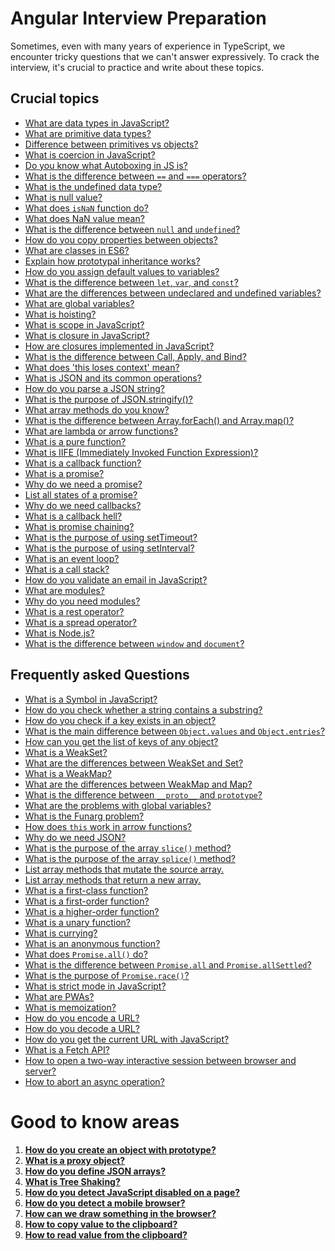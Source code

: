 
# Angular Interview Preparation

Sometimes, even with many years of experience in TypeScript, we encounter tricky questions that we can't answer expressively. To crack the interview, it's crucial to practice and write about these topics.

## Crucial topics

- [What are data types in JavaScript?](./questions.md#what-are-data-types-in-javascript)
- [What are primitive data types?](./questions.md#what-are-primitive-data-types)
- [Difference between primitives vs objects?](./questions.md#difference-between-primitives-vs-objects)
- [What is coercion in JavaScript?](./questions.md#what-is-coercion-in-javascript)
- [Do you know what Autoboxing in JS is?](./questions.md#do-you-know-what-autoboxing-in-js-is)
- [What is the difference between `==` and `===` operators?](./questions.md#what-is-the-difference-between-equality-operators)
- [What is the undefined data type?](./questions.md#what-is-undefined-data-type)
- [What is null value?](./questions.md#what-is-null-value)
- [What does `isNaN` function do?](./questions.md#what-does-isnan-function-do)
- [What does NaN value mean?](./questions.md#what-does-nan-value-mean)
- [What is the difference between `null` and `undefined`?](./questions.md#what-is-the-difference-between-null-and-undefined)
- [How do you copy properties between objects?](./questions.md#how-do-you-copy-properties-from-one-object-to-other)
- [What are classes in ES6?](./questions.md#what-are-classes-in-es6)
- [Explain how prototypal inheritance works?](./questions.md#explain-how-prototypal-inheritance-works)
- [How do you assign default values to variables?](./questions.md#how-do-you-assign-default-values-to-variables)
- [What is the difference between `let`, `var`, and `const`?](./questions.md#what-is-the-difference-between-let-const-and-var)
- [What are the differences between undeclared and undefined variables?](./questions.md#what-are-the-differences-between-undeclared-and-undefined-variables)
- [What are global variables?](./questions.md#what-are-global-variables)
- [What is hoisting?](./questions.md#what-is-hoisting)
- [What is scope in JavaScript?](./questions.md#what-is-scope-in-javascript)
- [What is closure in JavaScript?](./questions.md#what-is-closure-in-javascript)
- [How are closures implemented in JavaScript?](./questions.md#how-does-closure-implemented-in-javascript)
- [What is the difference between Call, Apply, and Bind?](./questions.md#what-is-the-difference-between-call-apply-and-bind)
- [What does 'this loses context' mean?](./questions.md#what-does-this-loses-context-mean)
- [What is JSON and its common operations?](./questions.md#what-is-json-and-its-common-operations)
- [How do you parse a JSON string?](./questions.md#how-do-you-parse-JSON-string)
- [What is the purpose of JSON.stringify()?](./questions.md#what-is-the-purpose-of-json-stringify)
- [What array methods do you know?](./questions.md#what-array-methods-do-you-know)
- [What is the difference between Array.forEach() and Array.map()?](./questions.md#what-is-the-difference-between-array-foreach-and-array-map)
- [What are lambda or arrow functions?](./questions.md#what-are-lambda-or-arrow-functions)
- [What is a pure function?](./questions.md#what-is-a-pure-function)
- [What is IIFE (Immediately Invoked Function Expression)?](./questions.md#what-is-iife-immediately-invoked-function-expression)
- [What is a callback function?](./questions.md#what-is-a-callback-function)
- [What is a promise?](./questions.md#what-is-a-promise)
- [Why do we need a promise?](./questions.md#why-do-we-need-a-promise)
- [List all states of a promise?](./questions.md#list-all-states-of-a-promise)
- [Why do we need callbacks?](./questions.md#why-do-we-need-callbacks)
- [What is a callback hell?](./questions.md#what-is-callback-hell)
- [What is promise chaining?](./questions.md#what-is-promise-chaining)
- [What is the purpose of using setTimeout?](./questions.md#what-is-the-purpose-of-using-settimeout)
- [What is the purpose of using setInterval?](./questions.md#what-is-the-purpose-of-using-setinterval)
- [What is an event loop?](./questions.md#what-is-an-event-loop)
- [What is a call stack?](./questions.md#what-is-a-call-stack)
- [How do you validate an email in JavaScript?](./questions.md#how-do-you-validate-an-email-in-javascript)
- [What are modules?](./questions.md#what-are-modules)
- [Why do you need modules?](./questions.md#why-do-you-need-modules)
- [What is a rest operator?](./questions.md#what-is-a-rest-operator)
- [What is a spread operator?](./questions.md#what-is-a-spread-operator)
- [What is Node.js?](./questions.md#what-is-node-js)
- [What is the difference between `window` and `document`?](./questions.md#what-is-the-difference-between-window-and-document)

## Frequently asked Questions

- [What is a Symbol in JavaScript?](./questions.md#explain-what-a-symbol-is-in-javascript)
- [How do you check whether a string contains a substring?](./questions.md#how-do-you-check-whether-a-string-contains-a-substring)
- [How do you check if a key exists in an object?](./questions.md#how-do-you-check-if-a-key-exists-in-an-object)
- [What is the main difference between `Object.values` and `Object.entries`?](./questions.md#what-is-the-main-difference-between-objectvalues-and-objectentries-method)
- [How can you get the list of keys of any object?](./questions.md#how-can-you-get-the-list-of-keys-of-any-object)
- [What is a WeakSet?](./questions.md#what-is-a-weakset)
- [What are the differences between WeakSet and Set?](./questions.md#what-are-the-differences-between-weakset-and-set)
- [What is a WeakMap?](./questions.md#what-is-a-weakmap)
- [What are the differences between WeakMap and Map?](./questions.md#what-are-the-differences-between-weakmap-and-map)
- [What is the difference between `__proto__` and `prototype`?](./questions.md#what-is-the-difference-between-__proto__-and-prototype)
- [What are the problems with global variables?](./questions.md#what-are-the-problems-with-global-variables)
- [What is the Funarg problem?](./questions.md#what-is-the-funarg-problem)
- [How does `this` work in arrow functions?](./questions.md#how-does-this-work-in-arrow-functions)
- [Why do we need JSON?](./questions.md#why-do-we-need-json)
- [What is the purpose of the array `slice()` method?](./questions.md#what-is-the-purpose-of-the-array-slice-method)
- [What is the purpose of the array `splice()` method?](./questions.md#what-is-the-purpose-of-the-array-splice-method)
- [List array methods that mutate the source array.](./questions.md#list-array-methods-that-mutate-the-source-array)
- [List array methods that return a new array.](./questions.md#list-array-methods-that-return-a-new-array)
- [What is a first-class function?](./questions.md#what-is-a-first-class-function)
- [What is a first-order function?](./questions.md#what-is-a-first-order-function)
- [What is a higher-order function?](./questions.md#what-is-a-higher-order-function)
- [What is a unary function?](./questions.md#what-is-a-unary-function)
- [What is currying?](./questions.md#what-is-currying)
- [What is an anonymous function?](./questions.md#what-is-an-anonymous-function)
- [What does `Promise.all()` do?](./questions.md#what-does-promiseall-do)
- [What is the difference between `Promise.all` and `Promise.allSettled`?](./questions.md#what-is-the-difference-between-promiseall-and-promiseallsettled)
- [What is the purpose of `Promise.race()`?](./questions.md#what-is-the-purpose-of-promiserace)
- [What is strict mode in JavaScript?](./questions.md#what-is-strict-mode-in-javascript)
- [What are PWAs?](./questions.md#what-are-pwas)
- [What is memoization?](./questions.md#what-is-memoization)
- [How do you encode a URL?](./questions.md#how-do-you-encode-a-url)
- [How do you decode a URL?](./questions.md#how-do-you-decode-a-url)
- [How do you get the current URL with JavaScript?](./questions.md#how-do-you-get-the-current-url-with-javascript)
- [What is a Fetch API?](./questions.md#what-is-a-fetch-api)
- [How to open a two-way interactive session between browser and server?](./questions.md#how-to-open-a-two-way-interactive-session-between-browser-and-server)
- [How to abort an async operation?](./questions.md#how-to-abort-an-async-operation)

# Good to know areas

1. **[How do you create an object with prototype?](./questions.md#how-do-you-create-an-object-with-prototype)**
2. **[What is a proxy object?](./questions.md#what-is-a-proxy-object)**
3. **[How do you define JSON arrays?](./questions.md#how-do-you-define-json-arrays)**
4. **[What is Tree Shaking?](./questions.md#what-is-tree-shaking)**
5. **[How do you detect JavaScript disabled on a page?](./questions.md#how-do-you-detect-javascript-disabled-on-a-page)**
6. **[How do you detect a mobile browser?](./questions.md#how-do-you-detect-a-mobile-browser)**
7. **[How can we draw something in the browser?](./questions.md#how-can-we-draw-something-in-the-browser)**
8. **[How to copy value to the clipboard?](./questions.md#how-to-copy-value-to-the-clipboard)**
9. **[How to read value from the clipboard?](./questions.md#how-to-read-value-from-the-clipboard)**

